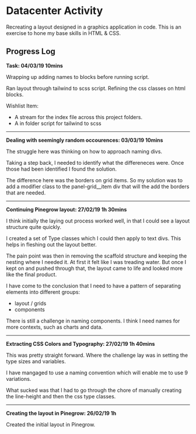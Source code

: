 # Datacenter Activity

Recreating a layout designed in a graphics application in code. This is an exercise to hone my base skills in HTML & CSS.

## Progress Log

**Task: 04/03/19 10mins**

Wrapping up adding names to blocks before running script.

Ran layout through tailwind to scss script.
Refining the css classes on html blocks.

Wishlist Item:
- A stream for the index file across this project folders.
- A in folder script for tailwind to scss 

---

**Dealing with seemingly random occourences: 03/03/19 10mins**

The struggle here was thinking on how to approach naming divs.

Taking a step back, I needed to identify what the differeneces were. Once those had been identified I found the solution.

The difference here was the borders on grid items. So my solution was to add a modifier class to the panel-grid__item div that will
the add the borders that are needed.

---

**Continuing Pinegrow layout: 27/02/19 1h 30mins**

I think initially the laying out process worked well, in that I could see a layout structure quite quickly.

I created a set of Type classes which I could then apply to text divs. This helps in fleshing out the layout better.

The pain point was then in removing the scaffold structure and keeping the nesting where I needed it. At first it felt like I was treading water.
But once I kept on and pushed through that, the layout came to life and looked more like the final product.

I have come to the conclusion that I need to have a pattern of separating elements into different groups:

- layout / grids
- components

There is still a challenge in naming components. I think I need names for more contexts, such as charts and data.

---

**Extracting CSS Colors and Typography: 27/02/19 1h 40mins**

This was pretty straight forward. Where the challenge lay was in setting the type sizes and variables.

I have mangaged to use a naming convention which will enable me to use 9 variations.

What sucked was that I had to go through the chore of manually creating the line-height and then the css type classes.

---

**Creating the layout in Pinegrow: 26/02/19 1h**

Created the initial layout in Pinegrow.
  
